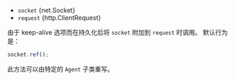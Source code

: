 <!-- YAML
added: v8.1.0
-->

* `socket` {net.Socket}
* `request` {http.ClientRequest}

由于 keep-alive 选项而在持久化后将 `socket` 附加到 `request` 时调用。 
默认行为是：

```js
socket.ref();
```

此方法可以由特定的 `Agent` 子类重写。

